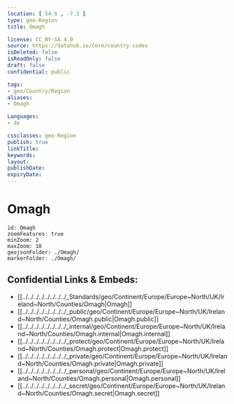 ```yaml
---
location: [ 54.6 , -7.3 ] 
type: geo-Region
title: Omagh

license: CC BY-SA 4.0
source: https://datahub.io/core/country-codes
isDeleted: false
isReadOnly: false
draft: false
confidential: public

tags:
- geo/Country/Region
aliases:
- Omagh

Languages:
- de

cssclasses: geo-Region
publish: true
linkTitle: 
keywords: 
layout: 
publishDate: 
expiryDate: 
---
```


# Omagh

```leaflet
id: Omagh
zoomFeatures: true 
minZoom: 2 
maxZoom: 18
geojsonFolder: ./Omagh/
markerFolder: ./Omagh/
```


## Confidential Links & Embeds: 
- [[../../../../../../../../_Standards/geo/Continent/Europe/Europe~North/UK/Ireland~North/Counties/Omagh|Omagh]] 
- [[../../../../../../../../_public/geo/Continent/Europe/Europe~North/UK/Ireland~North/Counties/Omagh.public|Omagh.public]] 
- [[../../../../../../../../_internal/geo/Continent/Europe/Europe~North/UK/Ireland~North/Counties/Omagh.internal|Omagh.internal]] 
- [[../../../../../../../../_protect/geo/Continent/Europe/Europe~North/UK/Ireland~North/Counties/Omagh.protect|Omagh.protect]] 
- [[../../../../../../../../_private/geo/Continent/Europe/Europe~North/UK/Ireland~North/Counties/Omagh.private|Omagh.private]] 
- [[../../../../../../../../_personal/geo/Continent/Europe/Europe~North/UK/Ireland~North/Counties/Omagh.personal|Omagh.personal]] 
- [[../../../../../../../../_secret/geo/Continent/Europe/Europe~North/UK/Ireland~North/Counties/Omagh.secret|Omagh.secret]] 

